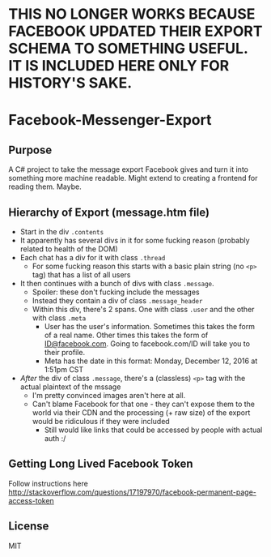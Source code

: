 # THIS NO LONGER WORKS BECAUSE FACEBOOK UPDATED THEIR EXPORT SCHEMA TO SOMETHING USEFUL. IT IS INCLUDED HERE ONLY FOR HISTORY'S SAKE.


# Facebook-Messenger-Export

## Purpose
A C# project to take the message export Facebook gives and turn it into something more machine readable. Might extend to creating a frontend for reading them. Maybe. 


## Hierarchy of Export (message.htm file)
* Start in the div `.contents`
* It apparently has several divs in it for some fucking reason (probably related to health of the DOM)
* Each chat has a div for it with class `.thread`
    * For some fucking reason this starts with a basic plain string (no `<p>` tag) that has a list of all users
* It then continues with a bunch of divs with class `.message`.
    * Spoiler: these don't fucking include the messages
    * Instead they contain a div of class `.message_header`
    * Within this div, there's 2 spans. One with class `.user` and the other with class `.meta`
        * User has the user's information. Sometimes this takes the form of a real name. Other times this takes the form of ID@facebook.com. Going to facebook.com/ID will take you to their profile. 
        * Meta has the date in this format: Monday, December 12, 2016 at 1:51pm CST
* *After* the div of class `.message`, there's a (classless) `<p>` tag with the actual plaintext of the mssage
    * I'm pretty convinced images aren't here at all.
    * Can't blame Facebook for that one - they can't expose them to the world via their CDN and the processing (+ raw size) of the export would be ridiculous if they were included
        * Still would like links that could be accessed by people with actual auth :/


## Getting Long Lived Facebook Token
Follow instructions here http://stackoverflow.com/questions/17197970/facebook-permanent-page-access-token

## License
MIT
